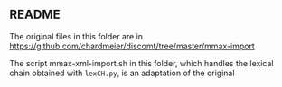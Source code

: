 README
------

The original files in this folder are in https://github.com/chardmeier/discomt/tree/master/mmax-import

The script mmax-xml-import.sh in this folder, which handles the lexical chain obtained with ```lexCH.py```, is an adaptation of the original
